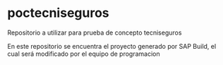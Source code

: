 # poctecniseguros
Repositorio a utilizar para prueba de concepto tecniseguros

En este repositorio se encuentra el proyecto generado por SAP Build, el cual será modificado por el equipo de programacion
